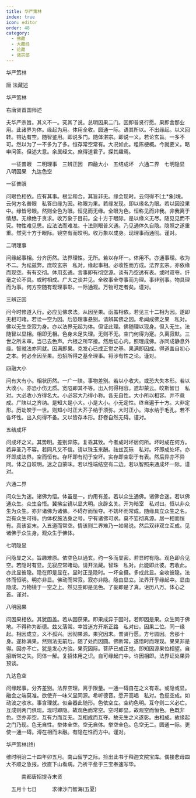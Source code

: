 ```yaml
---
title: 华严策林
index: true
icon: editor
order: 48
category:
  - 佛藏
  - 大藏经
  - 论藏
  - 诸宗部
---
```


  华严策林  

唐 法藏述  

华严策林  

右唐贤首国师述  

夫华严宗旨。其义不一。究其了说。总明因果二门。因即普贤行愿。果即舍那业用。此诸界为体。缘起为用。体用全收。圆通一际。语其所以。不出缘起。以义回转。镕达有空。随智鉴用。即说多门。随体湛宗。即说一义。若论玄旨。一多不可。然以为了一不多为了多。恒存常空常有。大况如此。粗陈梗概。今就要义。略申问答。但述大意。余属经文。庶得道君子。探其趣焉。  

　一征普眼　二明理事　三辨正因　四融大小　五结成坏　六通二界　七明隐显　八明因果　九达色空  

一征普眼  

问眼色相依。应有其事。根尘和合。其旨非无。缘会现时。云何得不[土*象]境。云何方名普眼　私答曰缘为因。称眼为果。若缘发现。即以缘名为眼。若以因没果中。缘皆号眼。然则全色为眼。恒见而无缘。全眼为色。恒称见而非我。非我离于情想。无缘绝于贪求。收万象于目前。全十方于眼际。是以缘义无尽。随见见而不究。物性难见思。应法法而难准。十法则眼普义通。乃见通体久自隐。隐照之遂重重。然究十方于眼际。镜空有而皎明。收万象以成身。现理事而通彻。谨对。  

二明理事  

问缘起事相。分齐历然。法界理性。无所。若以存坏一。体用不。亦通事理。收为不二。为祛兹弊。庶皎玄宗　私对。缘起事相。必收性而方成。法界玄宗。亦依缘而现空。有有交彻。体用玄通。言事即有彻空源。谈有乃空透有表。或时双夺。纤毫之论不具。或时相成。广大之谈并见。全收事全夺事而为理。事非别事。物具理而为事。何方空随有现理事彰。一际通观。万物可定者矣。谨对。  

三辨正因  

问今时修道入行。必应见佛求法。从因至果。函盖相依。若见三十二相为因。遂即无相可睹。若诠一空为因。后恐理事悬别。请辨其佛之因。希闻成佛之果　私对。佛以无生空寂为身。亦以法界无起为体。但证此理。佛随理以现身。但入无生。法随智以显相。相即无相。色身未足失理。无则不无。空门何得为寔。久离寂默。三世之所未审。当已去色声。六根之所罕接。然后证心内。照理成佛。亦同成静息外缘。智就法亦同就。因满即果。克发心已成正觉之基。果满即因成。得道盖自初心之本。何必全因至果。恐招所得之基全理事。将涉有性之论。谨对。  

四融大小  

问有大有小。相状历然。一广一陕。事物差别。若以小收大。或恐大失本形。若以大收小。亦恐小伤无质。宽隘即其不等。出入何得相容。遮却蒙云。皎斯智日　私对。大必收小方得名大。小必容大乃得小称。各无自性。大小所以相容。并不竟成。广陕以之齐纳。是知大是小大。小是大小。小无定性。终自遍于十方。大非定形。历劫皎于一世。则知小时正大芥子纳于须弥。大时正小。海水纳于毛孔。若不各坏性。出入何得不备。又以皆存本形。舒卷自然无碍。谨对。  

五结成坏  

问成坏之义。其势明。差别异陈。复乖其致。今者成时坏居何所。坏时成在何方。若异圣乃不容。若同凡又不信。请以珠玉来酬。祛兹瓦砾　私对。坏即成处坏。亦坏即成法界。空而恒有。存坏即有彻于空坏。实存即空彰于有表。然后异亦不异同。体之自皎明。迷之自蒙昧。若以性端结空有二边。若以智照来通成坏一际。谨对。  

六通二界  

问众生为迷。诸佛为悟。体虽是一。约用有差。若以众生通佛。诸佛合迷。若以佛通众生。众生合悟。冀拂尘镜以显大明。庶辟玄关。开为暗室　私对曰。恒以非众生为众生。亦非诸佛为诸佛。不碍存而恒夺。不妨坏而常成。随缘具立众生之名。岂有众生可得。约体权施法身之号。宁有诸佛可求。莫不妄彻真源。居一相而恒有。真该妄末。入五道而常空。情该则二界难乃一如易说。然后双非双立互成。见诸佛于众生身。观众生于佛体。  

七明隐显  

问隐显之义。旨趣难原。依空色以通玄。约一多而显密。若显时有隐。观色即合见空。若隐时有显。见寂应常睹动。请开法藏。智珠　私对。此能即此彼。若收此。亦此显彼隐。隐在即是显在。显时正是隐时。一坏全摄。多成此显。全收彼隐。法体而恒明。明亦非显。佛动而常寂。寂亦非隐。隐由显立。法界开乎缘起中。显由隐成。万物镜于一空之上。然见空即是见色。了妄即是了真。讵历八万。体心之首。谨对。  

八明因果  

问因果相依。其犹函盖。若从因获果。即果成异于因时。若即因是果。众生同于佛地。不得称为断德。兹又落常。幸旨迷方开斯正路　私对曰。因果二位。同一缘起。相因成立。义不孤兴。因彻果源。果究因末。普贤行愿。方号圆因。舍那十身。遂称满果。然则法无前后。随了处而因圆。佛断常。遂悟时而理现。果果非是得。因亦不亡。犹是发心方验。果究因际。菩萨已成正觉。即知因源果位相望。自招断常之失。同体一解。复招体用之识。自可缘起门中。许因相即。法界证处果异预谈。  

九达色空  

问缘起事。分齐差别。法界空理。离于限量。一通一碍自在之义有乖。或隐或显。融会之端莫准。欲使齐一味义显同源。希听德音。愿开高唱　私对。色揽空成。如动波之收水。事含理就。似金器此随形。色依空立。空约色明。互夺则二义必亡。互成则两门俱现。现时即隐。故观色而常空。空时即显。故观空而恒色。色既非色。空亦非空。互有力而互无。互相成而互夺。故无生之义遂彰。由相成。故缘起之门乃现。色无自性。举体全空。空无自体。举空全色。色空无二。圆通一际。更使一通一碍。溥在相而未融。有隐在性而方中。谨对。  

华严策林(终)  

维时明治二十四年卯五月。南山留学之际。捡出此书于释迦文院宝库。偶接悲母四大不顺之急报。欲直下山看病。乃祈平愈于三宝奉速写毕。  

　　　南都唐招提寺末资  

　五月十七日　　　求律沙门智海(五夏)  
